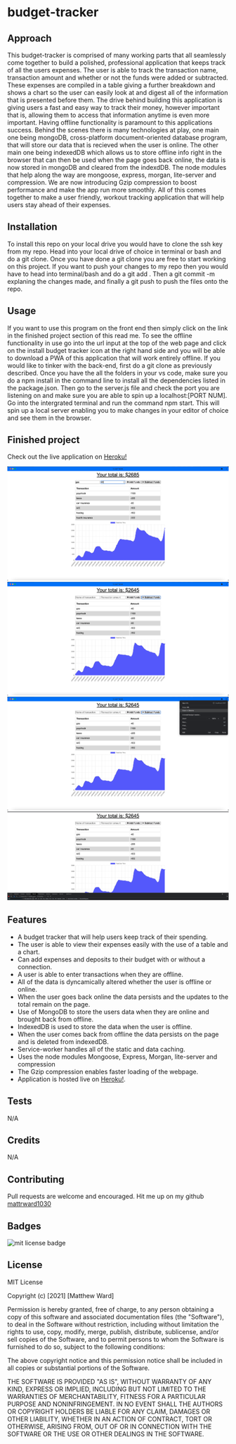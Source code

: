 # budget-tracker

## Approach 

This budget-tracker is comprised of many working parts that all seamlessly come together to build a polished, professional application that keeps track of all the users expenses. The user is able to track the transaction name, transaction amount and whether or not the funds were added or subtracted. These expenses are compiled in a table giving a further breakdown and shows a chart so the user can easily look at and digest all of the information that is presented before them. The drive behind building this application is giving users a fast and easy way to track their money, however important that is, allowing them to access that information anytime is even more important. Having offline functionality is paramount to this applications success. Behind the scenes there is many technologies at play, one main one being mongoDB, cross-platform document-oriented database program, that will store our data that is recieved when the user is online. The other main one being indexedDB which allows us to store offline info right in the browser that can then be used when the page goes back online, the data is now stored in mongoDB and cleared from the indexdDB. The node modules that help along the way are mongoose, express, morgan, lite-server and compression. We are now introducing Gzip compression to boost performance and make the app run more smoothly. All of this comes together to make a user friendly, workout tracking application that will help users stay ahead of their expenses.

## Installation

To install this repo on your local drive you would have to clone the ssh key from my repo. Head into your local drive of choice in terminal or bash and do a git clone. Once you have done a git clone you are free to start working on this project. If you want to push your changes to my repo then you would have to head into terminal/bash and do a git add . Then a git commit -m explaning the changes made, and finally a git push to push the files onto the repo. 

## Usage 

If you want to use this program on the front end then simply click on the link in the finished project section of this read me. To see the offline functionality in use go into the url input at the top of the web page and click on the install budget tracker icon at the right hand side and you will be able to download a PWA of this application that will work entirely offline. If you would like to tinker with the back-end, first do a git clone as previously described. Once you have the all the folders in your vs code, make sure you do a npm install in the command line to install all the dependencies listed in the package.json. Then go to the server.js file and check the port you are listening on and make sure you are able to spin up a localhost:[PORT NUM]. Go into the intergrated terminal and run the command npm start. This will spin up a local server enabling you to make changes in your editor of choice and see them in the browser. 

## Finished project
Check out the live application on <a href="https://gentle-sea-15352.herokuapp.com/">Heroku!</a>

<img src="./public/assets/images/application1.png" alt="adding expense offline">
<img src="./public/assets/images/application2.png" alt="expense added">
<img src="./public/assets/images/application3.png" alt="going back online">
<img src="./public/assets/images/application4.png" alt="expense showing up when back online">

## Features
<ul>
<li>A budget tracker that will help users keep track of their spending.</li>
<li>The user is able to view their expenses easily with the use of a table and a chart.</li>
<li>Can add expenses and deposits to their budget with or without a connection.</li>
<li>A user is able to enter transactions when they are offline.</li>
<li>All of the data is dyncamically altered whether the user is offline or online.</li>
<li>When the user goes back online the data persists and the updates to the total remain on the page.</li>
<li>Use of MongoDB to store the users data when they are online and brought back from offline.</li>
<li>IndexedDB is used to store the data when the user is offline. </li>
<li>When the user comes back from offline the data persists on the page and is deleted from indexedDB. </li>
<li>Service-worker handles all of the static and data caching. </li>
<li>Uses the node modules Mongoose, Express, Morgan, lite-server and compression</li>
<li>The Gzip compression enables faster loading of the webpage.</li>
<li>Application is hosted live on <a href="https://gentle-sea-15352.herokuapp.com/">Heroku!</a>.</li>
</ul>

## Tests
N/A 

## Credits
N/A

## Contributing

Pull requests are welcome and encouraged. Hit me up on my github <a href="https://github.com/mattrward1030">mattrward1030</a>

## Badges
 <img src="https://shields.io/badge/license-MIT-green" alt="mit license badge">

## License

MIT License

Copyright (c) [2021] [Matthew Ward]

Permission is hereby granted, free of charge, to any person obtaining a copy
of this software and associated documentation files (the "Software"), to deal
in the Software without restriction, including without limitation the rights
to use, copy, modify, merge, publish, distribute, sublicense, and/or sell
copies of the Software, and to permit persons to whom the Software is
furnished to do so, subject to the following conditions:

The above copyright notice and this permission notice shall be included in all
copies or substantial portions of the Software.

THE SOFTWARE IS PROVIDED "AS IS", WITHOUT WARRANTY OF ANY KIND, EXPRESS OR
IMPLIED, INCLUDING BUT NOT LIMITED TO THE WARRANTIES OF MERCHANTABILITY,
FITNESS FOR A PARTICULAR PURPOSE AND NONINFRINGEMENT. IN NO EVENT SHALL THE
AUTHORS OR COPYRIGHT HOLDERS BE LIABLE FOR ANY CLAIM, DAMAGES OR OTHER
LIABILITY, WHETHER IN AN ACTION OF CONTRACT, TORT OR OTHERWISE, ARISING FROM,
OUT OF OR IN CONNECTION WITH THE SOFTWARE OR THE USE OR OTHER DEALINGS IN THE
SOFTWARE.





